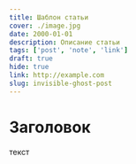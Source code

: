 ```yaml
---
title: Шаблон статьи
cover: ./image.jpg
date: 2000-01-01
description: Описание статьи
tags: ['post', 'note', 'link']
draft: true
hide: true
link: http://example.com
slug: invisible-ghost-post
---
```


# Заголовок

текст
